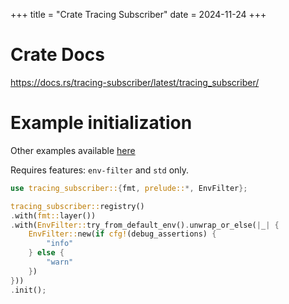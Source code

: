 +++
title = "Crate Tracing Subscriber"
date = 2024-11-24
+++

# Crate Docs

<https://docs.rs/tracing-subscriber/latest/tracing_subscriber/>

# Example initialization

Other examples available [here](https://docs.rs/tracing-subscriber/latest/tracing_subscriber/filter/struct.EnvFilter.html#examples)

Requires features: `env-filter` and `std`
only.

```rust
use tracing_subscriber::{fmt, prelude::*, EnvFilter};

tracing_subscriber::registry()
.with(fmt::layer())
.with(EnvFilter::try_from_default_env().unwrap_or_else(|_| {
    EnvFilter::new(if cfg!(debug_assertions) {
        "info"
    } else {
        "warn"
    })
}))
.init();
```
